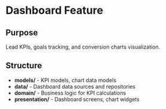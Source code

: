 # Dashboard Feature

## Purpose
Lead KPIs, goals tracking, and conversion charts visualization.

## Structure
- **models/** - KPI models, chart data models
- **data/** - Dashboard data sources and repositories
- **domain/** - Business logic for KPI calculations
- **presentation/** - Dashboard screens, chart widgets
